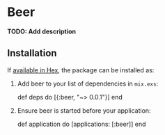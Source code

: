 # Beer

**TODO: Add description**

## Installation

If [available in Hex](https://hex.pm/docs/publish), the package can be installed as:

  1. Add beer to your list of dependencies in `mix.exs`:

        def deps do
          [{:beer, "~> 0.0.1"}]
        end

  2. Ensure beer is started before your application:

        def application do
          [applications: [:beer]]
        end
